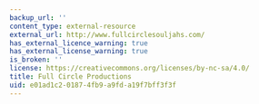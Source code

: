 ```yaml
---
backup_url: ''
content_type: external-resource
external_url: http://www.fullcirclesouljahs.com/
has_external_licence_warning: true
has_external_license_warning: true
is_broken: ''
license: https://creativecommons.org/licenses/by-nc-sa/4.0/
title: Full Circle Productions
uid: e01ad1c2-0187-4fb9-a9fd-a19f7bff3f3f
---
```


